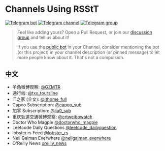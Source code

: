 # Channels Using RSStT

[![Telegram bot](https://img.shields.io/badge/bot-%40RSStT__Bot-informational?logo=telegram)](https://t.me/RSStT_Bot)
[![Telegram channel](https://img.shields.io/badge/channel-%40RSStT__Channel-informational?logo=telegram)](https://t.me/RSStT_Channel)
[![Telegram group](https://img.shields.io/badge/chat-%40RSStT__Group-informational?logo=telegram)](https://t.me/RSStT_Group)

> Feel like adding yours? Open a Pull Request, or join our [discussion group](https://t.me/RSStT_Group) and tell us about it!
>
> If you use the [public bot](https://t.me/RSStT_Bot) in your Channel, consider mentioning the bot (or this project) in your channel description (or pinned message) to let more people know about it. That's not a compulsion.

## 中文

- 羊角微博观察: [@GZMTR](https://t.me/GZMTR)
- 通行线: [@txx_toursline](https://t.me/txx_toursline)
- IT之家 (全文): [@ithome_full](https://t.me/ithome_full)
- Capoo Subscription: [@capoo_sub](https://t.me/capoo_sub)
- 加零 Subscription: [@jia0_sub](https://t.me/jia0_sub)
- 重庆轨道交通微博观察: [@crtweibowatch](https://t.me/crtweibowatch)
- Doctor Who Magpie [@doctorwho_magpie](https://t.me/doctorwho_magpie)
- Leetcode Daily Questions [@leetcode_dailyquestion](https://t.me/leetcode_dailyquestion)
- lobster.rs Feed [@lobster_rs](https://t.me/lobster_rs)
- Neil Gaiman Everwhere [@neilgaiman_everwhere](https://t.me/neilgaiman_everwhere)
- O'Reilly News [oreilly_news](https://t.me/oreilly_news)
